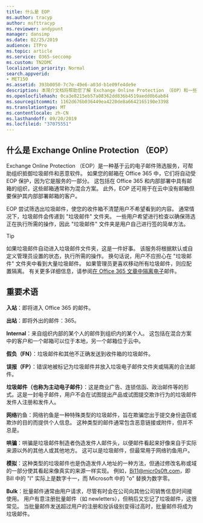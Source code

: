 ```yaml
---
title: 什么是 EOP
ms.author: tracyp
author: msfttracyp
ms.reviewer: andypunt
manager: dansimp
ms.date: 02/25/2019
audience: ITPro
ms.topic: article
ms.service: O365-seccomp
ms.custom: TN2DMC
localization_priority: Normal
search.appverid:
- MET150
ms.assetid: 393b0050-7c7e-49e6-a03d-b1e09fe4de9e
description: 本简介文档将帮助您了解 Exchange Online Protection （EOP）和一些重要的术语。 这适用于保护 Exchange Online 云托管邮箱的 Office 365 客户和保护本地邮箱（如 Exchange Server 2016）的 EOP 独立客户。
ms.openlocfilehash: 0ca3e8215eb57a08362dd836b4519aedd0b6ab84
ms.sourcegitcommit: 1162d676b036449ea4220de8a6642165190e3398
ms.translationtype: MT
ms.contentlocale: zh-CN
ms.lasthandoff: 09/20/2019
ms.locfileid: "37075551"
---
```

## <a name="what-is-exchange-online-protection-eop"></a>什么是 Exchange Online Protection （EOP）

Exchange Online Protection （EOP）是一种基于云的电子邮件筛选服务，可帮助组织抵御垃圾邮件和恶意软件。 如果您的邮箱在 Office 365 中，它们将自动受 EOP 保护，因为它是服务的一部分。 这包括在 Office 365 和内部部署中具有邮箱的组织，这些邮箱通常称为混合方案。 此外，EOP 还可用于在云中没有邮箱但要保护其内部部署邮箱的客户。

EOP 尝试筛选出垃圾邮件，使您的收件箱不清楚用户不希望看到的内容。 通常情况下，垃圾邮件会传递到 "垃圾邮件" 文件夹。 一些用户希望进行检查以确保筛选正在执行所需的操作，因此 "垃圾邮件" 文件夹是用户自己进行签的简单方法。  

> [!TIP]
> 如果垃圾邮件自动进入垃圾邮件文件夹，这是一件好事。 该服务将根据默认或自定义管理员设置的状态，执行所需的操作。 换句话说，用户不应担心在 "垃圾邮件" 文件夹中看到大量垃圾邮件。 如果管理员更喜欢移动所有垃圾邮件，则应配置隔离。 有关更多详细信息，请参阅[在 Office 365 文章中隔离电子](quarantine-email-messages.md)邮件。

## <a name="important-terms"></a>重要术语

**入站**：即将进入 Office 365 的邮件。

**出站**：即将外出的邮件：365。

**Internal**：来自组织内部的某个人的邮件到组织内的某个人。 这包括在混合方案中的客户和一个邮箱可以位于本地，另一个邮箱位于云中。

**假负（FN）**：垃圾邮件和其他不正确发送到收件箱的垃圾邮件。

**误报（FP）**：错误地被标记为垃圾邮件并放入垃圾电子邮件文件夹或隔离的合法邮件。

**垃圾邮件（也称为主动电子邮件）**：这是商业广告、连锁信函、政治邮件等的形式。这是一封电子邮件，用户不会在试图提出产品或试图提交欺诈行为的垃圾邮件发件人注册和发件人。

**网络**钓鱼：网络钓鱼是一种特殊类型的垃圾邮件，旨在欺骗您出于提交身份盗窃或欺诈的目的而提供个人信息。 这种类型的邮件通常包含恶意链接或附件，但并不总是。

**哄骗**：哄骗是垃圾邮件制造者伪造发件人邮件头，以便邮件看起来好像来自于实际来源以外的其他人或其他地方。 这可以是垃圾邮件，但最常用于网络钓鱼用户。

**模拟**：这种类型的垃圾邮件也是伪造发件人地址的一种方法，但通过修改名称或域的一部分使其看起来像真实的来源一样实现。 例如，Bi11@micr0s0ft.com，即 Bill 中的 "l" 实际上是数字十一，而 Microsoft 中的 "o" 替换为数字零。

**Bulk**：批量邮件通常由用户请求，尽管有时会在公司向其他公司销售信息时间接使用。 用户有意注册批量邮件（如 newletters），但稍后又忘记了垃圾邮件，这很常见。 当批量邮件发送超过用户的注册和投诉级别变得过高时，批量邮件将成为垃圾邮件。
